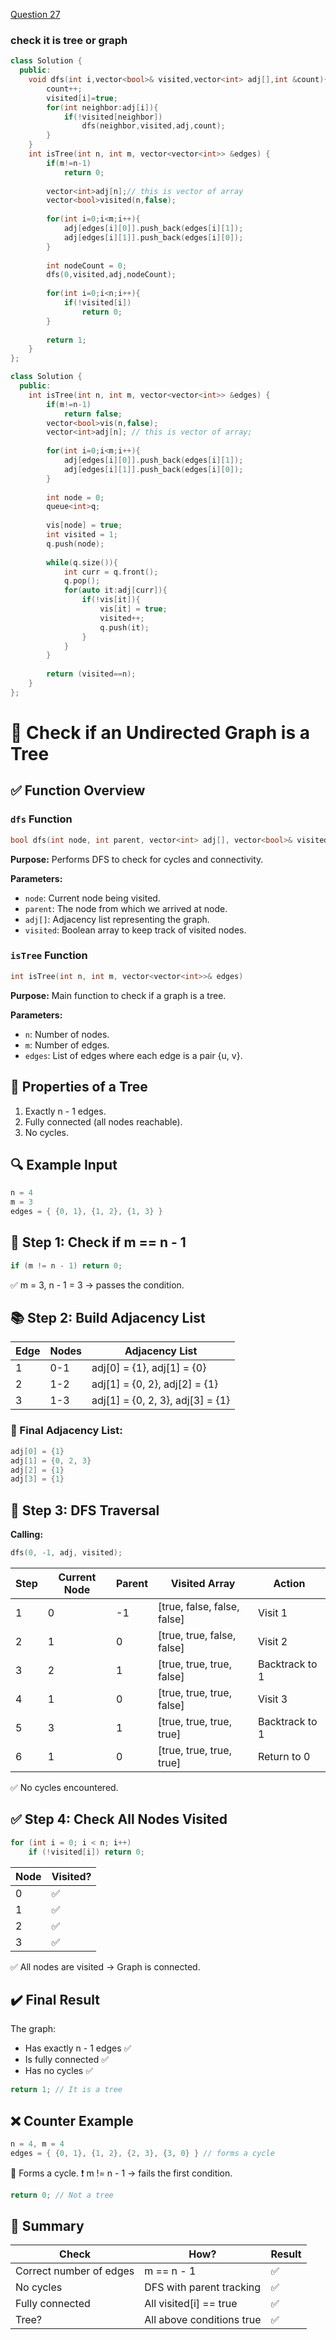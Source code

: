 <a href="https://www.geeksforgeeks.org/problems/is-it-a-tree/1">Question 27</a>

### check it is tree or graph

```cpp
class Solution {
  public:
    void dfs(int i,vector<bool>& visited,vector<int> adj[],int &count){
        count++;
        visited[i]=true;
        for(int neighbor:adj[i]){
            if(!visited[neighbor])
                dfs(neighbor,visited,adj,count);
        }
    }
    int isTree(int n, int m, vector<vector<int>> &edges) {
        if(m!=n-1)
            return 0;
        
        vector<int>adj[n];// this is vector of array
        vector<bool>visited(n,false);
        
        for(int i=0;i<m;i++){
            adj[edges[i][0]].push_back(edges[i][1]);
            adj[edges[i][1]].push_back(edges[i][0]);
        }
        
        int nodeCount = 0;
        dfs(0,visited,adj,nodeCount);
        
        for(int i=0;i<n;i++){
            if(!visited[i])
                return 0;
        }
        
        return 1;
    }
};
```

```cpp
class Solution {
  public:
    int isTree(int n, int m, vector<vector<int>> &edges) {
        if(m!=n-1)
            return false;
        vector<bool>vis(n,false);
        vector<int>adj[n]; // this is vector of array;
        
        for(int i=0;i<m;i++){
            adj[edges[i][0]].push_back(edges[i][1]);
            adj[edges[i][1]].push_back(edges[i][0]);
        }
        
        int node = 0;
        queue<int>q;
        
        vis[node] = true;
        int visited = 1;
        q.push(node);
        
        while(q.size()){
            int curr = q.front();
            q.pop();
            for(auto it:adj[curr]){
                if(!vis[it]){
                    vis[it] = true;
                    visited++;
                    q.push(it);
                }
            }
        }
        
        return (visited==n);
    }
};
```



# 🌳 Check if an Undirected Graph is a Tree

## ✅ Function Overview

### `dfs` Function
```cpp
bool dfs(int node, int parent, vector<int> adj[], vector<bool>& visited)
```
**Purpose:** Performs DFS to check for cycles and connectivity.

**Parameters:**
- `node`: Current node being visited.
- `parent`: The node from which we arrived at node.
- `adj[]`: Adjacency list representing the graph.
- `visited`: Boolean array to keep track of visited nodes.

### `isTree` Function
```cpp
int isTree(int n, int m, vector<vector<int>>& edges)
```
**Purpose:** Main function to check if a graph is a tree.

**Parameters:**
- `n`: Number of nodes.
- `m`: Number of edges.
- `edges`: List of edges where each edge is a pair {u, v}.

## 📌 Properties of a Tree
1. Exactly n - 1 edges.
2. Fully connected (all nodes reachable).
3. No cycles.

## 🔍 Example Input
```cpp
n = 4
m = 3
edges = { {0, 1}, {1, 2}, {1, 3} }
```

## 🔄 Step 1: Check if m == n - 1
```cpp
if (m != n - 1) return 0;
```
✅ m = 3, n - 1 = 3 → passes the condition.

## 📚 Step 2: Build Adjacency List

| Edge | Nodes | Adjacency List |
|------|-------|----------------|
| 1    | 0-1   | adj[0] = {1}, adj[1] = {0} |
| 2    | 1-2   | adj[1] = {0, 2}, adj[2] = {1} |
| 3    | 1-3   | adj[1] = {0, 2, 3}, adj[3] = {1} |

### 🔧 Final Adjacency List:
```cpp
adj[0] = {1}
adj[1] = {0, 2, 3}
adj[2] = {1}
adj[3] = {1}
```

## 🚀 Step 3: DFS Traversal

**Calling:**
```cpp
dfs(0, -1, adj, visited);
```

| Step | Current Node | Parent | Visited Array | Action |
|------|-------------|--------|---------------|--------|
| 1    | 0           | -1     | [true, false, false, false] | Visit 1 |
| 2    | 1           | 0      | [true, true, false, false]  | Visit 2 |
| 3    | 2           | 1      | [true, true, true, false]   | Backtrack to 1 |
| 4    | 1           | 0      | [true, true, true, false]   | Visit 3 |
| 5    | 3           | 1      | [true, true, true, true]    | Backtrack to 1 |
| 6    | 1           | 0      | [true, true, true, true]    | Return to 0 |

✅ No cycles encountered.

## ✅ Step 4: Check All Nodes Visited
```cpp
for (int i = 0; i < n; i++)
    if (!visited[i]) return 0;
```

| Node | Visited? |
|------|----------|
| 0    | ✅       |
| 1    | ✅       |
| 2    | ✅       |
| 3    | ✅       |

✅ All nodes are visited → Graph is connected.

## ✔️ Final Result

The graph:
- Has exactly n - 1 edges ✅
- Is fully connected ✅
- Has no cycles ✅

```cpp
return 1; // It is a tree
```

## ❌ Counter Example
```cpp
n = 4, m = 4
edges = { {0, 1}, {1, 2}, {2, 3}, {3, 0} } // forms a cycle
```

🔁 Forms a cycle.
❗ m != n - 1 → fails the first condition.

```cpp
return 0; // Not a tree
```

## 🧠 Summary

| Check | How? | Result |
|-------|------|--------|
| Correct number of edges | m == n - 1 | ✅ |
| No cycles | DFS with parent tracking | ✅ |
| Fully connected | All visited[i] == true | ✅ |
| Tree? | All above conditions true | ✅ |